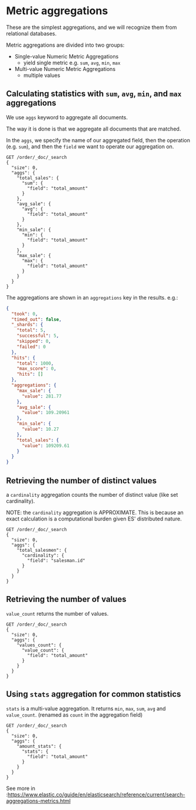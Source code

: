 # Metric aggregations

These are the simplest aggregations, and we will recognize them from relational databases.

Metric aggregations are divided into two groups:

- Single-value Numeric Metric Aggregations
  - yield single metric e.g. `sum`, `avg`, `min`, `max`
- Multi-value Numeric Metric Aggregations
  - multiple values

## Calculating statistics with `sum`, `avg`, `min`, and `max` aggregations

We use `aggs` keyword to aggregate all documents.

The way it is done is that we aggregate all documents that are matched. 

In the `aggs`, we specify the name of our aggregated field, then the operation (e.g. `sum`), and then the `field` we want to operate our aggregation on. 

```http
GET /order/_doc/_search
{
  "size": 0,
  "aggs": {
    "total_sales": {
      "sum": {
        "field": "total_amount"
      }
    },
    "avg_sale": {
      "avg": {
        "field": "total_amount"
      }
    },
    "min_sale": {
      "min": {
        "field": "total_amount"
      }
    },
    "max_sale": {
      "max": {
        "field": "total_amount"
      }
    }
  }
}
```

The aggregations are shown in an `aggregations` key in the results. e.g.:

```json
{
  "took": 0,
  "timed_out": false,
  "_shards": {
    "total": 5,
    "successful": 5,
    "skipped": 0,
    "failed": 0
  },
  "hits": {
    "total": 1000,
    "max_score": 0,
    "hits": []
  },
  "aggregations": {
    "max_sale": {
      "value": 281.77
    },
    "avg_sale": {
      "value": 109.20961
    },
    "min_sale": {
      "value": 10.27
    },
    "total_sales": {
      "value": 109209.61
    }
  }
}
```

## Retrieving the number of distinct values

a `cardinality` aggregation counts the number of distinct value (like set cardinality).

NOTE: the `cardinality` aggregation is APPROXIMATE. This is because an exact calculation is a computational burden given ES' distributed nature.

```http
GET /order/_doc/_search
{
  "size": 0,
  "aggs": {
    "total_salesmen": {
      "cardinality": {
        "field": "salesman.id"
      }
    }
  }
}
```

## Retrieving the number of values

`value_count` returns the number of values.

```
GET /order/_doc/_search
{
  "size": 0,
  "aggs": {
    "values_count": {
      "value_count": {
        "field": "total_amount"
      }
    }
  }
}
```

## Using `stats` aggregation for common statistics

`stats` is a multi-value aggregation. It returns `min`, `max`, `sum`, `avg` and `value_count`. (renamed as `count` in the aggregation field)

```
GET /order/_doc/_search
{
  "size": 0,
  "aggs": {
    "amount_stats": {
      "stats": {
        "field": "total_amount"
      }
    }
  }
}
```



See more in :https://www.elastic.co/guide/en/elasticsearch/reference/current/search-aggregations-metrics.html